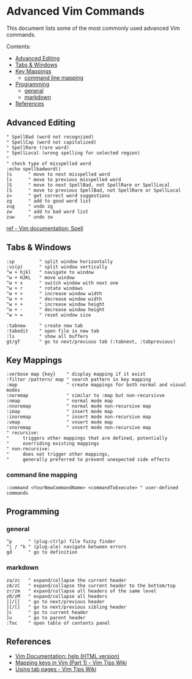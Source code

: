 # Advanced Vim Commands

This document lists some of the most commonly used advanced Vim commands.

Contents:

* [Advanced Editing](#advanced-editing)
* [Tabs & Windows](#tabs-&-windows)
* [Key Mappings](#key-mappings)
  * [command line mapping](#command-line-mapping)
* [Programming](#programming)
  * [general](#general)
  * [markdown](#markdown)
* [References](#references)

## Advanced Editing

```vim
" SpellBad (word not recognized)
" SpellCap (word not capitalized)
" SpellRare (rare word)
" SpellLocal (wrong spelling for selected region)
"
" check type of misspelled word
:echo spellbadword()
]s      " move to next misspelled word
[s      " move to previous misspelled word
]S      " move to next SpellBad, not SpellRare or SpellLocal
[S      " move to previous SpellBad, not SpellRare or SpellLocal
z=      " get correct word suggestions
zg      " add to good word list
zug     " undo zg
zw      " add to bad word list
zuw     " undo zw
```

[ref - Vim documentation: Spell](https://vimdoc.sourceforge.net/htmldoc/spell.html)

## Tabs & Windows

```vim
:sp         " split window horizontally
:vs(p)      " split window vertically
^w + hjkl   " navigate to window
^w + HJKL   " move window
^w + x      " switch window with next one
^w + r      " rotate windows
^w + >      " increase window width
^w + <      " decrease window width
^w + +      " increase window height
^w + -      " decrease window height
^w + =      " reset window size

:tabnew     " create new tab
:tabedit    " open file in new tab
:ls         " show all buffers
gt/gT       " go to next/previous tab (:tabnext, :tabprevious)
```

## Key Mappings

```vim
:verbose map {key}    " display mapping if it exist
:filter /pattern/ map " search pattern in key mapping
:map                  " create mappings for both normal and visual modes
:noremap              " similar to :map but non-recursivve
:nmap                 " normal mode map
:nnoremap             " normal mode non-recursive map
:imap                 " insert mode map
:inoremap             " insert mode non-recursive map
:vmap                 " vnsert mode map
:vnoremap             " vnsert mode non-recursive map
" recursive:
"     triggers other mappings that are defined, potentially
"     overriding existing mappings
" non-recursive:
"     does not trigger other mappings,
"     generally preferred to prevent unexpected side effects
```

### command line mapping

```vim
:command <YourNewCommandName> <commandToExecute> " user-defined commands
```

## Programming

### general
```vim
^p      " (plug-ctrlp) file fuzzy finder
^j / ^k " (plug-ale) navigate between errors
gd      " go to definition
```

### markdown
```vim
za/zc   " expand/collapse the current header
zA/zC   " expand/collapse the current header to the bottom/top
zr/zm   " expand/collapse all headers of the same level
zR/zM   " expand/collapse all headers
]]/[[   " go to next/previous header
][/[]   " go to next/previous sibling header
]c      " go to current header
]u      " go to parent header
:Toc    " open table of contents panel
```

## References

- [Vim Documentation: help (HTML version)](https://vimdoc.sourceforge.net/htmldoc/help.html)
- [Mapping keys in Vim (Part 1) - Vim Tips Wiki](https://vim.fandom.com/wiki/Mapping_keys_in_Vim_-_Tutorial_\(Part_1\))
- [Using tab pages - Vim Tips Wiki](https://vim.fandom.com/wiki/Using_tab_pages)
